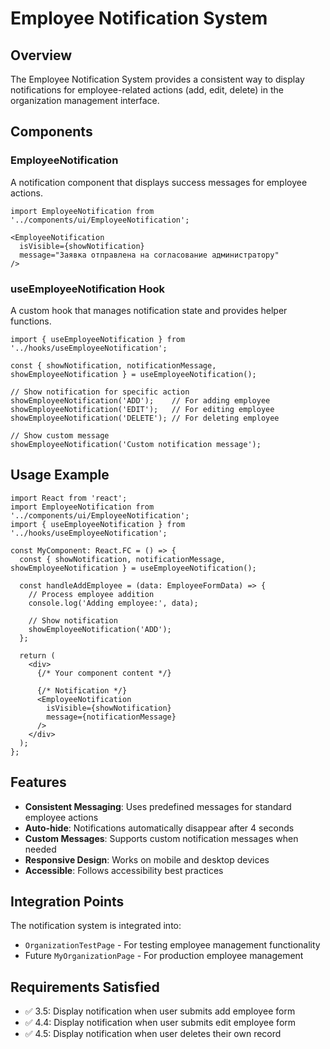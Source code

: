 # Employee Notification System

## Overview

The Employee Notification System provides a consistent way to display notifications for employee-related actions (add, edit, delete) in the organization management interface.

## Components

### EmployeeNotification

A notification component that displays success messages for employee actions.

```tsx
import EmployeeNotification from '../components/ui/EmployeeNotification';

<EmployeeNotification 
  isVisible={showNotification} 
  message="Заявка отправлена на согласование администратору"
/>
```

### useEmployeeNotification Hook

A custom hook that manages notification state and provides helper functions.

```tsx
import { useEmployeeNotification } from '../hooks/useEmployeeNotification';

const { showNotification, notificationMessage, showEmployeeNotification } = useEmployeeNotification();

// Show notification for specific action
showEmployeeNotification('ADD');    // For adding employee
showEmployeeNotification('EDIT');   // For editing employee  
showEmployeeNotification('DELETE'); // For deleting employee

// Show custom message
showEmployeeNotification('Custom notification message');
```

## Usage Example

```tsx
import React from 'react';
import EmployeeNotification from '../components/ui/EmployeeNotification';
import { useEmployeeNotification } from '../hooks/useEmployeeNotification';

const MyComponent: React.FC = () => {
  const { showNotification, notificationMessage, showEmployeeNotification } = useEmployeeNotification();

  const handleAddEmployee = (data: EmployeeFormData) => {
    // Process employee addition
    console.log('Adding employee:', data);
    
    // Show notification
    showEmployeeNotification('ADD');
  };

  return (
    <div>
      {/* Your component content */}
      
      {/* Notification */}
      <EmployeeNotification 
        isVisible={showNotification} 
        message={notificationMessage}
      />
    </div>
  );
};
```

## Features

- **Consistent Messaging**: Uses predefined messages for standard employee actions
- **Auto-hide**: Notifications automatically disappear after 4 seconds
- **Custom Messages**: Supports custom notification messages when needed
- **Responsive Design**: Works on mobile and desktop devices
- **Accessible**: Follows accessibility best practices

## Integration Points

The notification system is integrated into:
- `OrganizationTestPage` - For testing employee management functionality
- Future `MyOrganizationPage` - For production employee management

## Requirements Satisfied

- ✅ 3.5: Display notification when user submits add employee form
- ✅ 4.4: Display notification when user submits edit employee form  
- ✅ 4.5: Display notification when user deletes their own record